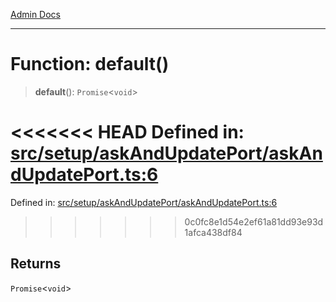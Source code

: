 [Admin Docs](/)

***

# Function: default()

> **default**(): `Promise`\<`void`\>

<<<<<<< HEAD
Defined in: [src/setup/askAndUpdatePort/askAndUpdatePort.ts:6](https://github.com/abhassen44/talawa-admin/blob/285f7384c3d26b5028a286d84f89b85120d130a2/src/setup/askAndUpdatePort/askAndUpdatePort.ts#L6)
=======
Defined in: [src/setup/askAndUpdatePort/askAndUpdatePort.ts:6](https://github.com/PalisadoesFoundation/talawa-admin/blob/main/src/setup/askAndUpdatePort/askAndUpdatePort.ts#L6)
>>>>>>> 0c0fc8e1d54e2ef61a81dd93e93d1afca438df84

## Returns

`Promise`\<`void`\>
